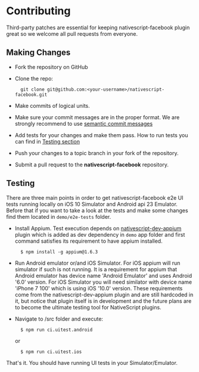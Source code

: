 # Contributing

Third-party patches are essential for keeping nativescript-facebook plugin great so we welcome all pull requests from everyone.

## Making Changes

* Fork the repository on GitHub
* Clone the repo:

        git clone git@github.com:<your-username>/nativescript-facebook.git

* Make commits of logical units.
* Make sure your commit messages are in the proper format. We are strongly recommend to use [semantic commit messages](https://seesparkbox.com/foundry/semantic_commit_messages)
* Add tests for your changes and make them pass. How to run tests you can find in [Testing section](#Testing)
* Push your changes to a topic branch in your fork of the repository.
* Submit a pull request to the **nativescript-facebook** repository.

## Testing

There are three main points in order to get nativescript-facebook e2e UI tests running locally on iOS 10 Simulator and Android api 23 Emulator. Before that if you want to take a look at the tests and make some changes find them located in `demo/e2e-tests` folder.

* Install Appium. Test execution depends on [nativescript-dev-appium](https://github.com/NativeScript/nativescript-dev-appium) plugin which is added as dev dependency in `demo` app folder and first command satisfies its requirement to have appium installed.

        $ npm install -g appium@1.6.3

* Run Android emulator or/and iOS Simulator. For iOS appium will run simulator if such is not running. It is a requirement for appium that Android emulator has device name 'Android Emulator' and uses Android '6.0' version. For iOS Simulator you will need similator with device name 'iPhone 7 100' which is using iOS '10.0' version. These requirements come from the nativescript-dev-appium plugin and are still hardcoded in it, but notice that plugin itself is in development and the future plans are to become the ultimate testing tool for NativeScript plugins.

* Navigate to /src folder and execute:

        $ npm run ci.uitest.android

    or

        $ npm run ci.uitest.ios

That's it. You should have running UI tests in your Simulator/Emulator.